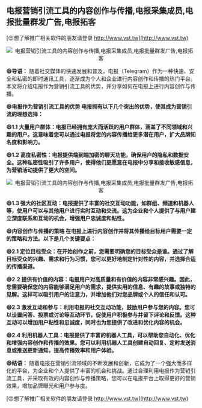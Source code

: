## **电报营销引流工具的内容创作与传播,电报采集成员,电报批量群发广告,电报拓客**

[😍想了解推广相关软件的朋友请登录 http://www.vst.tw](http://www.vst.tw)

 <center><img src="https://vst.tw/MP4/tuiguang/png/0.png" alt="电报营销引流工具的内容创作与传播,电报采集成员,电报批量群发广告,电报拓客"></center>

**😄导语：**
随着社交媒体的快速发展和普及，电报（Telegram）作为一种快速、安全和私密的即时通讯工具，逐渐成为个人和企业进行内容创作和传播的热门平台。本文将介绍电报作为营销引流工具的优势，并分享如何在电报上进行内容创作与传播。

**😄电报作为营销引流工具的优势 电报拥有以下几个突出的优势，使其成为营销引流的理想选择：**

**😄1.1 大量用户群体：电报已经拥有庞大而活跃的用户群体，涵盖了不同领域和兴趣的用户。这意味着您可以通过电报将您的内容传播给更多潜在用户，扩大品牌知名度和影响力。**

**😄1.2 高度私密性：电报提供端到端加密的聊天功能，确保用户的隐私和数据安全。这种私密性吸引了许多用户，使得他们更愿意在电报中分享和接收敏感信息，为营销活动提供了更大的空间。**

 <center><img src="https://vst.tw/MP4/tuiguang/png/2.png" alt="电报营销引流工具的内容创作与传播,电报采集成员,电报批量群发广告,电报拓客"></center>

**😄1.3 强大的社区互动：电报提供了丰富的社交互动功能，如群组、频道和机器人等，使用户可以与其他用户进行实时互动和交流。这为企业和个人提供了与用户建立深度联系和互动的机会，增强用户忠诚度和粘性。**

**😄内容创作与传播的策略 在电报上进行内容创作并将其传播给目标用户需要一定的策略和方法。以下是几个关键要点：**

**😄2.1 定位目标受众：在开始创作之前，您需要明确您的目标受众是谁。通过了解目标受众的兴趣、需求和行为习惯，您可以更好地制定针对性的内容，并选择合适的传播渠道。**

**😄2.2 提供有价值的内容：电报用户对高质量和有价值的内容非常感兴趣。因此，您需要确保您的内容能够满足用户的需求，提供实用的信息、有趣的故事或独特的见解。这样可以吸引用户的注意力，并增加他们对您品牌或个人的信任和认可。**

**😄2.3 激发互动和参与：利用电报的社交互动功能，鼓励用户参与您的内容。您可以设置问答、投票或讨论等互动环节，促使用户积极参与并留下评论和反馈。这种互动可以增加用户粘性和忠诚度，同时也为您提供了改进和优化内容的机会。**

**😄2.4 利用机器人工具：电报提供了丰富的机器人工具，可以帮助您自动化、优化和增强内容创作和传播的效果。您可以利用机器人工具创建自动回复、定时发送消息或推送更新通知，提高传播效率和用户体验。**

**😄结语：**
随着电报在营销引流领域的不断发展和创新，它成为了一个强大而多样化的平台，为企业和个人提供了丰富的机会和挑战。通过合理利用电报作为营销引流工具，并采取有效的内容创作与传播策略，您可以在电报平台上取得更好的营销效果，增加品牌曝光和用户参与度。

[😍想了解推广相关软件的朋友请登录 http://www.vst.tw](http://www.vst.tw)




